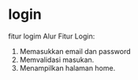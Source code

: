 # login
fitur logim
Alur Fitur Login:
1. Memasukkan email dan password
2. Memvalidasi masukan.
3. Menampilkan halaman home.
